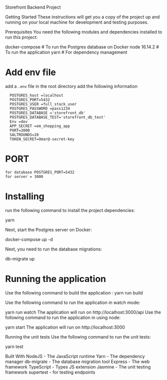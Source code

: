 

Storefront Backend Project


Getting Started
These instructions will get you a copy of the project up and running on your local machine for development and testing purposes.

Prerequisites
You need the following modules and dependencies installed to run this project:

docker-compose   # To run the Postgres database on Docker
node 16.14.2          # To run the application
yarn             # For dependency management

  

 # Add env file
   add a `.env` file in the root directory add the following information

      POSTGRES_host =localhost
      POSTGRES_PORT=5432
      POSTGRES_USER =full_stack_user
      POSTGRES_PASSWORD =pass1234
      POSTGRES_DATABASE ='storefront_db'
      POSTGRES_DATABASE_TEST='storefront_db_test'
      Env =dev
      APP_SECRET =om_shopping_app
      PORT=3000
      SALTROUNDS=10
      TOKEN_SECRET=Omar@-secret-key

  # PORT
  
    for database POSTGRES_PORT=5432
    for server = 3000

# Installing
run the following command to install the project dependencies:

yarn

Next, start the Postgres server on Docker:

docker-compose up -d

Next, you need to run the database migrations:

db-migrate up

# Running the application

Use the following command to build the application :
yarn run build

Use the following command to run the application in watch mode:

yarn run watch
The application will run on http://localhost:3000/api
Use the following command to run the application in using node:

yarn start
The application will run on http://localhost:3000

Running the unit tests
Use the following command to run the unit tests:

  yarn test


Built With
NodeJS - The JavaScript runtime
Yarn - The dependency manager
db-migrate - The database migration tool
Express - The web framework
TypeScript - Types JS extension
Jasmine - The unit testing framework
supertest - for testing endpoints


